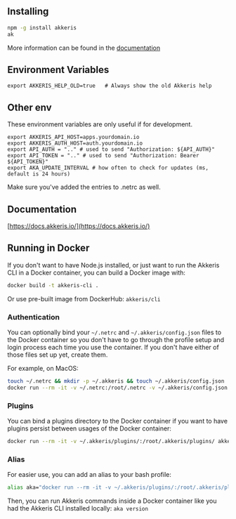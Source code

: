 ## Installing

```bash
npm -g install akkeris
ak
```

More information can be found in the [documentation](https://docs.akkeris.io/getting-started/prerequisites-and-installing)

## Environment Variables

```
export AKKERIS_HELP_OLD=true   # Always show the old Akkeris help
```

## Other env 

These environment variables are only useful if for development.

```
export AKKERIS_API_HOST=apps.yourdomain.io
export AKKERIS_AUTH_HOST=auth.yourdomain.io
export API_AUTH = ".." # used to send "Authorization: ${API_AUTH}"
export API_TOKEN = ".." # used to send "Authorization: Bearer ${API_TOKEN}"
export AKA_UPDATE_INTERVAL # how often to check for updates (ms, default is 24 hours)
```

Make sure you've added the entries to .netrc as well.

## Documentation

[https://docs.akkeris.io/](https://docs.akkeris.io/)

## Running in Docker

If you don't want to have Node.js installed, or just want to run the Akkeris CLI in a Docker container, you can build a Docker image with:

```bash
docker build -t akkeris-cli .
```

Or use pre-built image from DockerHub: `akkeris/cli`

### Authentication

You can optionally bind your `~/.netrc` and `~/.akkeris/config.json` files to the Docker container so you don't have to go through the profile setup and login process each time you use the container. If you don't have either of those files set up yet, create them.

For example, on MacOS:

```bash
touch ~/.netrc && mkdir -p ~/.akkeris && touch ~/.akkeris/config.json
docker run --rm -it -v ~/.netrc:/root/.netrc -v ~/.akkeris/config.json:/root/.akkeris/config.json akkeris/cli [COMMAND]
```

### Plugins

You can bind a plugins directory to the Docker container if you want to have plugins persist between usages of the Docker container:

```bash
docker run --rm -it -v ~/.akkeris/plugins/:/root/.akkeris/plugins/ akkeris/cli [COMMAND]
```

### Alias

For easier use, you can add an alias to your bash profile:

```bash
alias aka="docker run --rm -it -v ~/.akkeris/plugins/:/root/.akkeris/plugins/ -v ~/.netrc:/root/.netrc -v ~/.akkeris/config.json:/root/.akkeris/config.json akkeris/cli"
```

Then, you can run Akkeris commands inside a Docker container like you had the Akkeris CLI installed locally: `aka version`